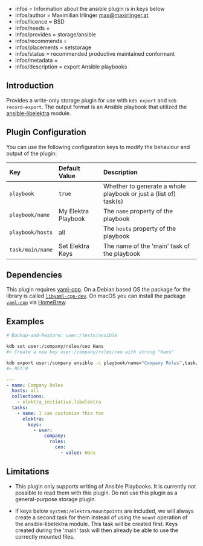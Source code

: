 - infos = Information about the ansible plugin is in keys below
- infos/author = Maximilian Irlinger <max@maxirlinger.at>
- infos/licence = BSD
- infos/needs =
- infos/provides = storage/ansible
- infos/recommends =
- infos/placements = setstorage
- infos/status = recommended productive maintained conformant
- infos/metadata =
- infos/description = export Ansible playbooks

## Introduction

Provides a write-only storage plugin for use with `kdb export` and `kdb record-export`.
The output format is an Ansible playbook that utilized the [ansible-libelektra](https://github.com/ElektraInitiative/ansible-libelektra) module.

## Plugin Configuration

You can use the following configuration keys to modify the behaviour and output of the plugin:

| Key              | Default Value       | Description                                                      |
| :--------------- | :------------------ | :--------------------------------------------------------------- |
| `playbook`       | `true`              | Whether to generate a whole playbook or just a (list of) task(s) |
| `playbook/name`  | My Elektra Playbook | The `name` property of the playbook                              |
| `playbook/hosts` | all                 | The `hosts` property of the playbook                             |
| `task/main/name` | Set Elektra Keys    | The name of the 'main' task of the playbook                      |

## Dependencies

This plugin requires [yaml-cpp][]. On a Debian based OS the package for the library is called [`libyaml-cpp-dev`](https://packages.debian.org/libyaml-cpp-dev). On macOS you can install the package [`yaml-cpp`](https://repology.org/project/yaml-cpp) via [HomeBrew](https://brew.sh).

## Examples

```sh
# Backup-and-Restore: user:/tests/ansible

kdb set user:/company/roles/ceo Hans
#> Create a new key user:/company/roles/ceo with string "Hans"

kdb export user:/company ansible -c playbook/name="Company Roles",task/main/name="I can customize this too"
#> RET:0
```

```yaml
---
- name: Company Roles
  hosts: all
  collections:
    - elektra_initiative.libelektra
  tasks:
    - name: I can customize this too
      elektra:
        keys:
          - user:
              company:
                roles:
                  ceo:
                    - value: Hans
```

## Limitations

- This plugin only supports writing of Ansible Playbooks.
  It is currently not possible to read them with this plugin.
  Do not use this plugin as a general-purpose storage plugin.

- If keys below `system:/elektra/mountpoints` are included, we will always create a second task for them instead of using the `mount` operation of the ansible-libelektra module.
  This task will be created first.
  Keys created during the 'main' task will then already be able to use the correctly mounted files.

[yaml-cpp]: https://github.com/jbeder/yaml-cpp

